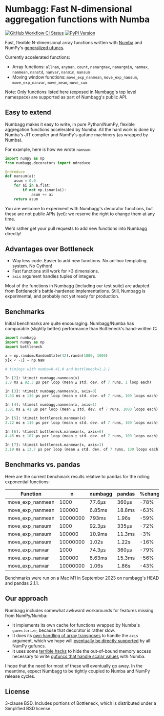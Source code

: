 # Numbagg: Fast N-dimensional aggregation functions with Numba

[![GitHub Workflow CI Status](https://img.shields.io/github/actions/workflow/status/numbagg/numbagg/test.yaml?branch=main&logo=github&style=for-the-badge)](https://github.com/numbagg/numbagg/actions/workflows/test.yaml)
[![PyPI Version](https://img.shields.io/pypi/v/numbagg?style=for-the-badge)](https://pypi.python.org/pypi/numbagg/)

Fast, flexible N-dimensional array functions written with
[Numba](https://github.com/numba/numba) and NumPy's [generalized
ufuncs](http://docs.scipy.org/doc/numpy/reference/c-api.generalized-ufuncs.html).

Currently accelerated functions:

- Array functions: `allnan`, `anynan`, `count`, `nanargmax`,
  `nanargmin`, `nanmax`, `nanmean`, `nanstd`, `nanvar`, `nanmin`,
  `nansum`
- Moving window functions: `move_exp_nanmean`, `move_exp_nansum`,
  `move_exp_nanvar`, `move_mean`, `move_sum`

Note: Only functions listed here (exposed in Numbagg's top level namespace) are
supported as part of Numbagg's public API.

## Easy to extend

Numbagg makes it easy to write, in pure Python/NumPy, flexible aggregation
functions accelerated by Numba. All the hard work is done by Numba's JIT
compiler and NumPy's gufunc machinery (as wrapped by Numba).

For example, here is how we wrote `nansum`:

```python
import numpy as np
from numbagg.decorators import ndreduce

@ndreduce
def nansum(a):
    asum = 0.0
    for ai in a.flat:
        if not np.isnan(ai):
            asum += ai
    return asum
```

You are welcome to experiment with Numbagg's decorator functions, but these are
not public APIs (yet): we reserve the right to change them at any time.

We'd rather get your pull requests to add new functions into Numbagg directly!

## Advantages over Bottleneck

- Way less code. Easier to add new functions. No ad-hoc templating
  system. No Cython!
- Fast functions still work for >3 dimensions.
- `axis` argument handles tuples of integers.

Most of the functions in Numbagg (including our test suite) are adapted from
Bottleneck's battle-hardened implementations. Still, Numbagg is experimental,
and probably not yet ready for production.

## Benchmarks

Initial benchmarks are quite encouraging. Numbagg/Numba has comparable (slightly
better) performance than Bottleneck's hand-written C:

```python
import numbagg
import numpy as np
import bottleneck

x = np.random.RandomState(42).randn(1000, 1000)
x[x < -1] = np.NaN

# timings with numba=0.41.0 and bottleneck=1.2.1

In [2]: %timeit numbagg.nanmean(x)
1.8 ms ± 92.3 µs per loop (mean ± std. dev. of 7 runs, 1 loop each)

In [3]: %timeit numbagg.nanmean(x, axis=0)
3.63 ms ± 136 µs per loop (mean ± std. dev. of 7 runs, 100 loops each)

In [4]: %timeit numbagg.nanmean(x, axis=1)
1.81 ms ± 41 µs per loop (mean ± std. dev. of 7 runs, 1000 loops each)

In [5]: %timeit bottleneck.nanmean(x)
2.22 ms ± 119 µs per loop (mean ± std. dev. of 7 runs, 100 loops each)

In [6]: %timeit bottleneck.nanmean(x, axis=0)
4.45 ms ± 107 µs per loop (mean ± std. dev. of 7 runs, 100 loops each)

In [7]: %timeit bottleneck.nanmean(x, axis=1)
2.19 ms ± 13.7 µs per loop (mean ± std. dev. of 7 runs, 100 loops each)
```

## Benchmarks vs. pandas

Here are the current benchmark results relative to pandas for the rolling exponential functions:

| Function         | n        | numbagg | pandas | %change |
| ---------------- | -------- | ------- | ------ | ------- |
| move_exp_nanmean | 1000     | 77.6μs  | 360μs  | -78%    |
| move_exp_nanmean | 100000   | 6.85ms  | 18.8ms | -63%    |
| move_exp_nanmean | 10000000 | 793ms   | 1.96s  | -59%    |
| move_exp_nansum  | 1000     | 92.3μs  | 335μs  | -72%    |
| move_exp_nansum  | 100000   | 10.9ms  | 11.3ms | -3%     |
| move_exp_nansum  | 10000000 | 1.02s   | 1.22s  | -16%    |
| move_exp_nanvar  | 1000     | 74.3μs  | 360μs  | -79%    |
| move_exp_nanvar  | 100000   | 6.63ms  | 15.3ms | -56%    |
| move_exp_nanvar  | 10000000 | 1.06s   | 1.86s  | -43%    |

Benchmarks were run on a Mac M1 in September 2023 on numbagg's HEAD and pandas 2.1.1.

## Our approach

Numbagg includes somewhat awkward workarounds for features missing from
NumPy/Numba:

- It implements its own cache for functions wrapped by Numba's
  `guvectorize`, because that decorator is rather slow.
- It does its [own handling of array
  transposes](https://github.com/numbagg/numbagg/blob/main/numbagg/decorators.py#L69)
  to handle the `axis` argument, which we hope will [eventually be
  directly supported](https://github.com/numpy/numpy/issues/5197) by
  all NumPy gufuncs.
- It uses some [terrible
  hacks](https://github.com/numbagg/numbagg/blob/main/numbagg/transform.py) to
  hide the out-of-bound memory access necessary to write [gufuncs that handle
  scalar
  values](https://github.com/numba/numba/blob/main/numba/tests/test_guvectorize_scalar.py)
  with Numba.

I hope that the need for most of these will eventually go away. In the meantime,
expect Numbagg to be tightly coupled to Numba and NumPy release cycles.

## License

3-clause BSD. Includes portions of Bottleneck, which is distributed under a
Simplified BSD license.
